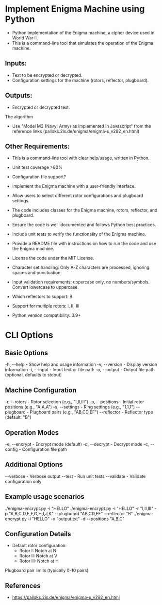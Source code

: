 # Implement Enigma Machine using Python

- Python implementation of the Enigma machine, a cipher device used in World War II.
- This is a command-line tool that simulates the operation of the Enigma machine.

## Inputs:
  - Text to be encrypted or decrypted.
  - Configuration settings for the machine (rotors, reflector, plugboard).

## Outputs:
  - Encrypted or decrypted text.

The algorithm 
- Use "Model M3 (Navy; Army) as implemented in Javascript" from the reference links (palloks.2ix.de/enigma/enigma-u_v262_en.html)

## Other Requirements:

- This is a command-line tool with clear help/usage, written in Python.
- Unit test coverage >90%
- Configuration file support?
- Implement the Enigma machine with a user-friendly interface.
- Allow users to select different rotor configurations and plugboard settings.
- The code includes classes for the Enigma machine, rotors, reflector, and plugboard.
- Ensure the code is well-documented and follows Python best practices.
- Include unit tests to verify the functionality of the Enigma machine.
- Provide a README file with instructions on how to run the code and use the Enigma machine.
- License the code under the MIT License.
- Character set handling: Only A-Z characters are processed, ignoring spaces and punctuation.
- Input validation requirements: uppercase only, no numbers/symbols. Convert lowercase to uppercase.
- Which reflectors to support: B
- Support for multiple rotors: I, II, III

- Python version compatibility: 3.9+

# CLI Options 

## Basic Options
-h, --help - Show help and usage information
-v, --version - Display version information
-i, --input - Input text or file path
-o, --output - Output file path (optional, defaults to stdout)

## Machine Configuration
-r, --rotors - Rotor selection (e.g., "I,II,III")
-p, --positions - Initial rotor positions (e.g., "A,A,A")
-s, --settings - Ring settings (e.g., "1,1,1")
--plugboard - Plugboard pairs (e.g., "AB,CD,EF")
--reflector - Reflector type (default: "B")

## Operation Modes
-e, --encrypt - Encrypt mode (default)
-d, --decrypt - Decrypt mode
-c, --config - Configuration file path

## Additional Options
--verbose - Verbose output
--test - Run unit tests
--validate - Validate configuration only

## Example usage scenarios

./enigma-encrypt.py -i "HELLO"
./enigma-encrypt.py -i "HELLO" -r "I,II,III" -p "A,B,C,D,E,F,G,H,I,J,K" --plugboard "AB,CD,EF" --reflector "B"
./enigma-encrypt.py -i "HELLO" -o "output.txt" -d --positions "A,B,C" 

## Configuration Details

- Default rotor configuration:
  - Rotor I: Notch at N
  - Rotor II: Notch at V
  - Rotor III: Notch at H

Plugboard pair limits (typically 0-10 pairs)

## References
- https://palloks.2ix.de/enigma/enigma-u_v262_en.html 
